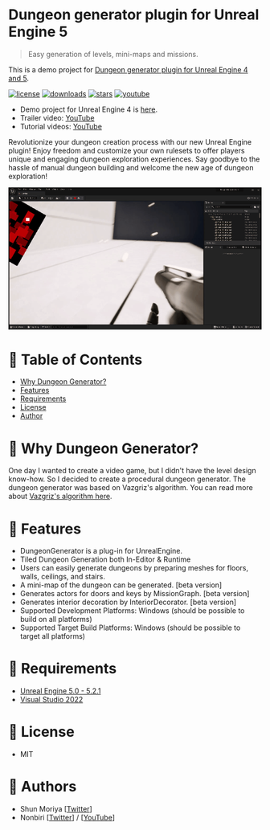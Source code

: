 # Dungeon generator plugin for Unreal Engine 5

> Easy generation of levels, mini-maps and missions.

This is a demo project for [Dungeon generator plugin for Unreal Engine 4 and 5](https://www.unrealengine.com/marketplace/slug/36a8b87d859f44439cfe1515975d7197).

[![license](https://img.shields.io/github/license/shun126/UE5-DungeonGeneratorDemo)](https://github.com/shun126/UE5-DungeonGeneratorDemo/blob/main/LICENSE)
[![downloads](https://img.shields.io/github/downloads/shun126/UE5-DungeonGeneratorDemo/total)](https://github.com/shun126/UE5-DungeonGeneratorDemo/releases)
[![stars](https://img.shields.io/github/stars/shun126/UE5-DungeonGeneratorDemo?style=social)](https://github.com/shun126/UE5-DungeonGeneratorDemo/stargazers)
[![youtube](https://img.shields.io/youtube/views/HIW4mRt2_AA?style=social)](https://youtu.be/HIW4mRt2_AA)

* Demo project for Unreal Engine 4 is [here](https://github.com/shun126/UE4-DungeonGeneratorDemo).
* Trailer video: [YouTube](https://youtu.be/HIW4mRt2_AA)
* Tutorial videos: [YouTube](https://www.youtube.com/playlist?list=PLlMDkSa8bQnK4PDIfkXYorQIucn47ifKO)

Revolutionize your dungeon creation process with our new Unreal Engine plugin! Enjoy freedom and customize your own rulesets to offer players unique and engaging dungeon exploration experiences. Say goodbye to the hassle of manual dungeon building and welcome the new age of dungeon exploration!

![Screenshot](Document/Screenshot.gif)

# 🚩 Table of Contents
- [Why Dungeon Generator?](#-why-dungeon-generator)
- [Features](#-features)
- [Requirements](#-requirements)
- [License](#-license)
- [Author](#-authors)

# 🤔 Why Dungeon Generator?

One day I wanted to create a video game, but I didn't have the level design know-how. So I decided to create a procedural dungeon generator.
The dungeon generator was based on Vazgriz's algorithm. You can read more about [Vazgriz's algorithm here](https://vazgriz.com/119/procedurally-generated-dungeons/).

# 🎨 Features

* DungeonGenerator is a plug-in for UnrealEngine.
* Tiled Dungeon Generation both In-Editor & Runtime
* Users can easily generate dungeons by preparing meshes for floors, walls, ceilings, and stairs.
* A mini-map of the dungeon can be generated. [beta version]
* Generates actors for doors and keys by MissionGraph. [beta version]
* Generates interior decoration by InteriorDecorator. [beta version]
* Supported Development Platforms: Windows (should be possible to build on all platforms)
* Supported Target Build Platforms: Windows (should be possible to target all platforms)

# 🔧 Requirements
* [Unreal Engine 5.0 - 5.2.1](https://www.unrealengine.com/unreal-engine-5)
* [Visual Studio 2022](https://visualstudio.microsoft.com/)

# 📜 License
* MIT

# 👾 Authors
* Shun Moriya [[Twitter](https://twitter.com/moriya_zx25r)]
* Nonbiri [[Twitter](https://twitter.com/happy_game_dev)] / [[YouTube](https://www.youtube.com/channel/UCkLXe57GpUyaOoj2ycREU1Q)]
